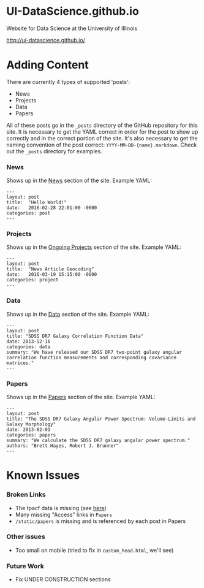 # UI-DataScience.github.io

Website for Data Science at the University of Illinois

http://ui-datascience.github.io/

# Adding Content

There are currently 4 types of supported 'posts':

* News
* Projects
* Data
* Papers

All of these posts go in the `_posts` directory of the GitHub repository for this site. It is necessary to get the YAML correct in order for the post to show up correctly and in the correct portion of the site. It's also necessary to get the naming convention of the post correct: `YYYY-MM-DD-{name}.markdown`. Check out the `_posts` directory for examples.

### News

Shows up in the [News](http://ui-datascience.github.io/news) section of the site. Example YAML:

```
---
layout: post
title:  "Hello World!"
date:   2016-02-28 22:01:00 -0600
categories: post
---
```

### Projects

Shows up in the [Ongoing Projects](http://ui-datascience.github.io/projects) section of the site. Example YAML:

```
---
layout: post
title:  "News Article Geocoding"
date:   2016-03-19 15:15:00 -0600
categories: project
---
```

### Data

Shows up in the [Data](http://ui-datascience.github.io/data) section of the site. Example YAML: 

```
---
layout: post
title: "SDSS DR7 Galaxy Correlation Function Data"
date: 2013-12-16
categories: data
summary: "We have released our SDSS DR7 two-point galaxy angular correlation function measurements and corresponding covariance matrices."
---
```

### Papers

Shows up in the [Papers](http://ui-datascience.github.io/papers/) section of the site. Example YAML:

```
---
layout: post
title: "The SDSS DR7 Galaxy Angular Power Spectrum: Volume-Limits and Galaxy Morphology"
date: 2013-02-01
categories: papers
summary: "We calculate the SDSS DR7 galaxy angular power spectrum."
authors: "Brett Hayes, Robert J. Brunner"
---
```
# Known Issues

### Broken Links
* The tpacf data is missing (see [here](ui-datascience.github.io/data/2013/12/16/tpacf.html))
* Many missing "Access" links in `Papers`
* `/static/papers` is missing and is referenced by each post in Papers

### Other issues
* Too small on mobile (tried to fix in `custom_head.html`, we'll see) 

### Future Work
* Fix UNDER CONSTRUCTION sections

